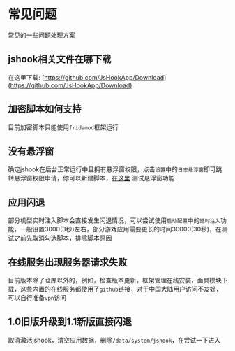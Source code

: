 # 常见问题

常见的一些问题处理方案

## jshook相关文件在哪下载

在这里下载: [https://github.com/JsHookApp/Download](https://github.com/JsHookApp/Download)

## 加密脚本如何支持

目前加密脚本只能使用`fridamod`框架运行

## 没有悬浮窗

确定jshook在后台正常运行中且拥有悬浮窗权限，点击`设置`中的`日志悬浮窗`即可跳转悬浮窗权限申请，你可以新建脚本，[在这里](api/md10) 测试悬浮窗功能

## 应用闪退

部分机型实时注入脚本会直接发生闪退情况，可以尝试使用`启动配置`中的`延时注入`功能，一般设置3000(3秒)左右，部分游戏应用需要更长的时间30000(30秒)，在测试之前先取消勾选脚本，排除脚本原因

## 在线服务出现服务器请求失败

目前版本除了仓库以外的，例如，检查版本更新，框架管理在线安装，面具模块下载，这些内置的在线服务都使用了`github`链接，对于中国大陆用户访问不友好，可以自行准备`vpn`访问

## 1.0旧版升级到1.1新版直接闪退

取消激活jshook，清空应用数据，删除`/data/system/jshook`，在尝试一下进入
